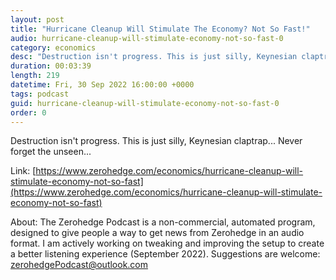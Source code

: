 ```yaml
---
layout: post
title: "Hurricane Cleanup Will Stimulate The Economy? Not So Fast!"
audio: hurricane-cleanup-will-stimulate-economy-not-so-fast-0
category: economics
desc: "Destruction isn't progress. This is just silly, Keynesian claptrap... Never forget the unseen..."
duration: 00:03:39
length: 219
datetime: Fri, 30 Sep 2022 16:00:00 +0000
tags: podcast
guid: hurricane-cleanup-will-stimulate-economy-not-so-fast-0
order: 0
---
```

Destruction isn't progress. This is just silly, Keynesian claptrap... Never forget the unseen...

Link: [https://www.zerohedge.com/economics/hurricane-cleanup-will-stimulate-economy-not-so-fast](https://www.zerohedge.com/economics/hurricane-cleanup-will-stimulate-economy-not-so-fast)

About: The Zerohedge Podcast is a non-commercial, automated program, designed to give people a way to get news from Zerohedge in an audio format.  I am actively working on tweaking and improving the setup to create a better listening experience (September 2022).  Suggestions are welcome: [zerohedgePodcast@outlook.com](mailto:zerohedgePodcast@outlook.com)